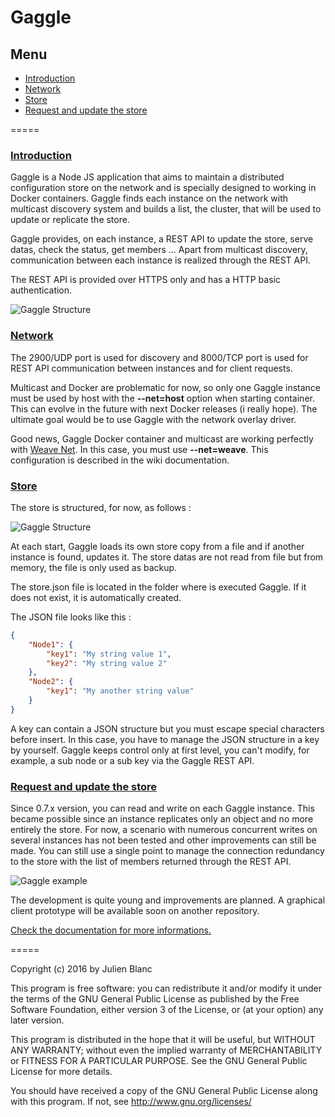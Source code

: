 Gaggle
=====

## Menu
- [Introduction](#introduction)
- [Network](#network)
- [Store](#store)
- [Request and update the store](#request-and-update-the-store)

=====

### [Introduction](#introduction)
Gaggle is a Node JS application that aims to maintain a distributed configuration store on the network and is specially designed to working in Docker containers. Gaggle finds each instance on the network with multicast discovery system and builds a list, the cluster, that will be used to update or replicate the store. 

Gaggle provides, on each instance, a REST API to update the store, serve datas, check the status, get members ... Apart from multicast discovery, communication between each instance is realized through the REST API.

The REST API is provided over HTTPS only and has a HTTP basic authentication.

![Gaggle Structure](https://kxtmuq-bn1306.files.1drv.com/y3mYtAfmQ3YAtFQz3QqK-_GYAeRmSzhOoJx1Rm1V8PzN1p8k9nzykA619_Vi-dz-z0mrfY-5n09t77l1WykcKxtHrIvpFck87cgV6u7qx6As-RLdhD-REXrQmJLOwatS1S2R2Pu6F5SHc3GMua5C1B_Gg?width=500&height=376&cropmode=none)

### [Network](#network)
The 2900/UDP port is used for discovery and 8000/TCP port is used for REST API communication between instances and for client requests.

Multicast and Docker are problematic for now, so only one Gaggle instance must be used by host with the **--net=host** option when starting container. This can evolve in the future with next Docker releases (i really hope). The ultimate goal would be to use Gaggle with the network overlay driver.

Good news, Gaggle Docker container and multicast are working perfectly with [Weave Net](https://www.weave.works/products/weave-net/). In this case, you must use **--net=weave**. This configuration is described in the wiki documentation. 

### [Store](#store)
The store is structured, for now, as follows :

![Gaggle Structure](https://zuvdyw-bn1306.files.1drv.com/y3mJ3m7DvU3oGnDDmn0jDwJLgr2XDp8-_h2H8hV3VjeT4ASfmhra9nUjVQHIoz91T97v3ukvjnpSDaqWttCPe4UNOD5czlDf-3mII0Plfyhrkh-Gm7ePgkzJ2Cl__g_EBSxiziU9YxjpkA2cQUHP4lb7Q?width=125&height=120&cropmode=none)

At each start, Gaggle loads its own store copy from a file and if another instance is found, updates it. The store datas are not read from file but from memory, the file is only used as backup.

The store.json file is located in the folder where is executed Gaggle. If it does not exist, it is automatically created.

The JSON file looks like this :
```json
{
    "Node1": {
        "key1": "My string value 1",
        "key2": "My string value 2"
    },
    "Node2": {
        "key1": "My another string value"
    }
}
```

A key can contain a JSON structure but you must escape special characters before insert. In this case, you have to manage the JSON structure in a key by yourself. Gaggle keeps control only at first level, you can't modify, for example, a sub node or a sub key via the Gaggle REST API.

### [Request and update the store](#request-and-update-the-store)
Since 0.7.x version, you can read and write on each Gaggle instance. This became possible since an instance replicates only an object and no more entirely the store. 
For now, a scenario with numerous concurrent writes on several instances has not been tested and other improvements can still be made. You can still use a single point to manage the connection redundancy to the store with the list of members returned through the REST API.

![Gaggle example](https://bjuucq-bn1306.files.1drv.com/y3mxcYE7TdUCp6s-Sb1nnnbgzkf8gJgPmP2j3A341m3pIDlfKJnfzvwKMv2qlKTQGkVsnGnmMh2JNmqxIhClSjYBh3jJzg2TyUyQjIDuwNh1WZBEFD21Wo1NS18zla8ZRGnRzVwfavXxH5wYs8gXt1wgQ?width=500&height=376&cropmode=none)

The development is quite young and improvements are planned. A graphical client prototype will be available soon on another repository.

[Check the documentation for more informations.](https://github.com/j8la/gaggle/wiki)

=====

Copyright (c) 2016 by Julien Blanc

This program is free software: you can redistribute it and/or modify
it under the terms of the GNU General Public License as published by
the Free Software Foundation, either version 3 of the License, or
(at your option) any later version.

This program is distributed in the hope that it will be useful,
but WITHOUT ANY WARRANTY; without even the implied warranty of
MERCHANTABILITY or FITNESS FOR A PARTICULAR PURPOSE. See the
GNU General Public License for more details.

You should have received a copy of the GNU General Public License
along with this program. If not, see http://www.gnu.org/licenses/
